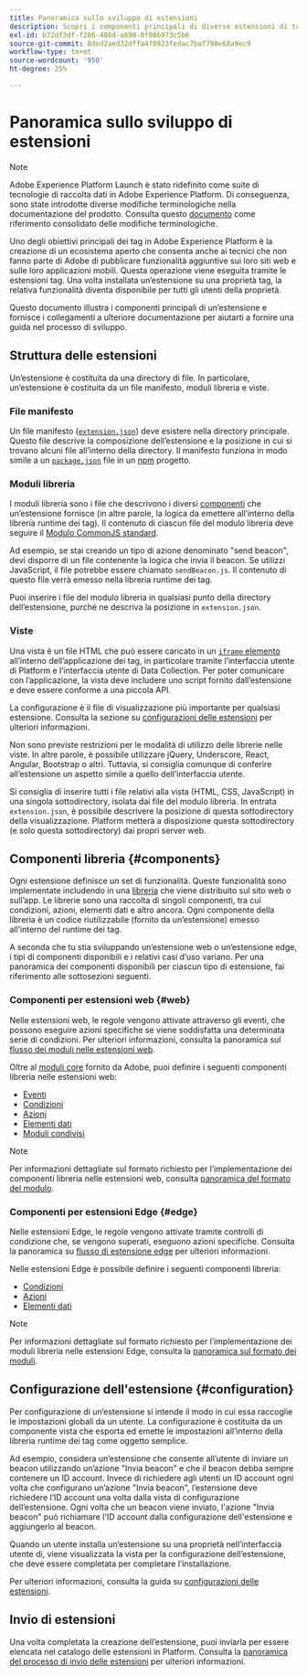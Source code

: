 ```yaml
---
title: Panoramica sullo sviluppo di estensioni
description: Scopri i componenti principali di diverse estensioni di tag e il processo di sviluppo delle stesse in Adobe Experience Platform.
exl-id: b72df3df-f206-488d-a690-0f086973c5b6
source-git-commit: 8ded2aed32dffa4f0923fedac7baf798e68a9ec9
workflow-type: tm+mt
source-wordcount: '950'
ht-degree: 25%

---
```


# Panoramica sullo sviluppo di estensioni

>[!NOTE]
>
>Adobe Experience Platform Launch è stato ridefinito come suite di tecnologie di raccolta dati in Adobe Experience Platform. Di conseguenza, sono state introdotte diverse modifiche terminologiche nella documentazione del prodotto. Consulta questo [documento](../term-updates.md) come riferimento consolidato delle modifiche terminologiche.

Uno degli obiettivi principali dei tag in Adobe Experience Platform è la creazione di un ecosistema aperto che consenta anche ai tecnici che non fanno parte di Adobe di pubblicare funzionalità aggiuntive sui loro siti web e sulle loro applicazioni mobili. Questa operazione viene eseguita tramite le estensioni tag. Una volta installata un’estensione su una proprietà tag, la relativa funzionalità diventa disponibile per tutti gli utenti della proprietà.

Questo documento illustra i componenti principali di un’estensione e fornisce i collegamenti a ulteriore documentazione per aiutarti a fornire una guida nel processo di sviluppo.

## Struttura delle estensioni

Un’estensione è costituita da una directory di file. In particolare, un’estensione è costituita da un file manifesto, moduli libreria e viste.

### File manifesto

Un file manifesto ([`extension.json`](./manifest.md)) deve esistere nella directory principale. Questo file descrive la composizione dell’estensione e la posizione in cui si trovano alcuni file all’interno della directory. Il manifesto funziona in modo simile a un [`package.json`](https://docs.npmjs.com/files/package.json) file in un [npm](https://www.npmjs.com/) progetto.

### Moduli libreria

I moduli libreria sono i file che descrivono i diversi [componenti](#components) che un’estensione fornisce (in altre parole, la logica da emettere all’interno della libreria runtime dei tag). Il contenuto di ciascun file del modulo libreria deve seguire il [Modulo CommonJS standard](https://nodejs.org/api/modules.html#modules-commonjs-modules).

Ad esempio, se stai creando un tipo di azione denominato &quot;send beacon&quot;, devi disporre di un file contenente la logica che invia il beacon. Se utilizzi JavaScript, il file potrebbe essere chiamato `sendBeacon.js`. Il contenuto di questo file verrà emesso nella libreria runtime dei tag.

Puoi inserire i file del modulo libreria in qualsiasi punto della directory dell’estensione, purché ne descriva la posizione in `extension.json`.

### Viste

Una vista è un file HTML che può essere caricato in un [`iframe` elemento](https://developer.mozilla.org/it-IT/docs/Web/HTML/Element/iframe) all’interno dell’applicazione dei tag, in particolare tramite l’interfaccia utente di Platform e l’interfaccia utente di Data Collection. Per poter comunicare con l’applicazione, la vista deve includere uno script fornito dall’estensione e deve essere conforme a una piccola API.

La configurazione è il file di visualizzazione più importante per qualsiasi estensione. Consulta la sezione su [configurazioni delle estensioni](#configuration) per ulteriori informazioni.

Non sono previste restrizioni per le modalità di utilizzo delle librerie nelle viste. In altre parole, è possibile utilizzare jQuery, Underscore, React, Angular, Bootstrap o altri. Tuttavia, si consiglia comunque di conferire all’estensione un aspetto simile a quello dell’interfaccia utente.

Si consiglia di inserire tutti i file relativi alla vista (HTML, CSS, JavaScript) in una singola sottodirectory, isolata dai file del modulo libreria. In entrata `extension.json`, è possibile descrivere la posizione di questa sottodirectory della visualizzazione. Platform metterà a disposizione questa sottodirectory (e solo questa sottodirectory) dai propri server web.

## Componenti libreria {#components}

Ogni estensione definisce un set di funzionalità. Queste funzionalità sono implementate includendo in una [libreria](../ui/publishing/libraries.md) che viene distribuito sul sito web o sull’app. Le librerie sono una raccolta di singoli componenti, tra cui condizioni, azioni, elementi dati e altro ancora. Ogni componente della libreria è un codice riutilizzabile (fornito da un’estensione) emesso all’interno del runtime dei tag.

A seconda che tu stia sviluppando un’estensione web o un’estensione edge, i tipi di componenti disponibili e i relativi casi d’uso variano. Per una panoramica dei componenti disponibili per ciascun tipo di estensione, fai riferimento alle sottosezioni seguenti.

### Componenti per estensioni web {#web}

Nelle estensioni web, le regole vengono attivate attraverso gli eventi, che possono eseguire azioni specifiche se viene soddisfatta una determinata serie di condizioni. Per ulteriori informazioni, consulta la panoramica sul [flusso dei moduli nelle estensioni web](./web/flow.md).

Oltre al [moduli core](./web/core.md) fornito da Adobe, puoi definire i seguenti componenti libreria nelle estensioni web:

* [Eventi](./web/event-types.md)
* [Condizioni](./web/condition-types.md)
* [Azioni](./web/action-types.md)
* [Elementi dati](./web/data-element-types.md)
* [Moduli condivisi](./web/shared.md)

>[!NOTE]
>
>Per informazioni dettagliate sul formato richiesto per l’implementazione dei componenti libreria nelle estensioni web, consulta [panoramica del formato del modulo](./web/format.md).

### Componenti per estensioni Edge {#edge}

Nelle estensioni Edge, le regole vengono attivate tramite controlli di condizione che, se vengono superati, eseguono azioni specifiche. Consulta la panoramica su [flusso di estensione edge](./edge/flow.md) per ulteriori informazioni.

Nelle estensioni Edge è possibile definire i seguenti componenti libreria:

* [Condizioni](./edge/condition-types.md)
* [Azioni](./edge/action-types.md)
* [Elementi dati](./edge/data-element-types.md)

>[!NOTE]
>
>Per informazioni dettagliate sul formato richiesto per l’implementazione dei moduli libreria nelle estensioni Edge, consulta la [panoramica sul formato dei moduli](./edge/format.md).

## Configurazione dell&#39;estensione {#configuration}

Per configurazione di un’estensione si intende il modo in cui essa raccoglie le impostazioni globali da un utente. La configurazione è costituita da un componente vista che esporta ed emette le impostazioni all’interno della libreria runtime dei tag come oggetto semplice.

Ad esempio, considera un’estensione che consente all’utente di inviare un beacon utilizzando un’azione &quot;Invia beacon&quot; e che il beacon debba sempre contenere un ID account. Invece di richiedere agli utenti un ID account ogni volta che configurano un’azione &quot;Invia beacon&quot;, l’estensione deve richiedere l’ID account una volta dalla vista di configurazione dell’estensione. Ogni volta che un beacon viene inviato, l&#39;azione &quot;Invia beacon&quot; può richiamare l&#39;ID account dalla configurazione dell&#39;estensione e aggiungerlo al beacon.

Quando un utente installa un’estensione su una proprietà nell’interfaccia utente di, viene visualizzata la vista per la configurazione dell’estensione, che deve essere completata per completare l’installazione.

Per ulteriori informazioni, consulta la guida su [configurazioni delle estensioni](./configuration.md).

## Invio di estensioni

Una volta completata la creazione dell’estensione, puoi inviarla per essere elencata nel catalogo delle estensioni in Platform. Consulta la [panoramica del processo di invio delle estensioni](./submit/overview.md) per ulteriori informazioni.
